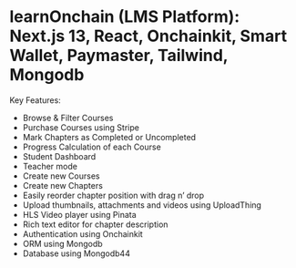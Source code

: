# learnOnchain (LMS Platform): Next.js 13,  React, Onchainkit, Smart Wallet, Paymaster, Tailwind, Mongodb

Key Features:

- Browse & Filter Courses
- Purchase Courses using Stripe
- Mark Chapters as Completed or Uncompleted
- Progress Calculation of each Course
- Student Dashboard
- Teacher mode
- Create new Courses
- Create new Chapters
- Easily reorder chapter position with drag n’ drop
- Upload thumbnails, attachments and videos using UploadThing
- HLS Video player using Pinata
- Rich text editor for chapter description
- Authentication using Onchainkit
- ORM using Mongodb
- Database using Mongodb44
